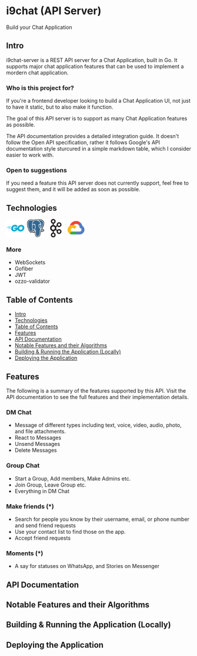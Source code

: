 # i9chat (API Server)

Build your Chat Application

## Intro

i9chat-server is a REST API server for a Chat Application, built in Go. It supports major chat application features that can be used to implement a mordern chat application.

### Who is this project for?

If you're a frontend developer looking to build a Chat Application UI, not just to have it static, but to also make it function.

The goal of this API server is to support as many Chat Application features as possible.

The API documentation provides a detailed integration guide. It doesn't follow the Open API specification, rather it follows Google's API documentation style sturcured in a simple markdown table, which I consider easier to work with.

### Open to suggestions

If you need a feature this API server does not currently support, feel free to suggest them, and it will be added as soon as possible.

## Technologies

<div style="display: flex;">
<img style="margin-right: 5px" alt="go" width="50" src="./z_attachments/tech-icons/go-original-wordmark.svg" />
<img style="margin-right: 5px" alt="postgresql" width="50" src="./z_attachments/tech-icons/postgresql-original.svg" />
<img style="margin-right: 5px" alt="nodejs" width="50" src="./z_attachments/tech-icons/apachekafka-original.svg" />
<img style="margin-right: 5px" alt="nodejs" width="50" src="./z_attachments/tech-icons/googlecloud-original.svg" />
</div>

### More

- WebSockets
- Gofiber
- JWT
- ozzo-validator

## Table of Contents

- [Intro](#intro)
- [Technologies](#technologies)
- [Table of Contents](#table-of-contents)
- [Features](#features)
- [API Documentation](#api-documentation)
- [Notable Features and their Algorithms](#notable-features-and-their-algorithms)
- [Building & Running the Application (Locally)](#building--running-the-application-locally)
- [Deploying the Application](#deploying-the-application)

## Features

The following is a summary of the features supported by this API. Visit the API documentation to see the full features and their implementation details.

### DM Chat

- Message of different types including text, voice, video, audio, photo, and file attachments.
- React to Messages
- Unsend Messages
- Delete Messages

### Group Chat

- Start a Group, Add members, Make Admins etc.
- Join Group, Leave Group etc.
- Everything in DM Chat

### Make friends (*)

- Search for people you know by their username, email, or phone number and send friend requests
- Use your contact list to find those on the app.
- Accept friend requests

### Moments (*)

- A say for statuses on WhatsApp, and Stories on Messenger

## API Documentation

## Notable Features and their Algorithms

## Building & Running the Application (Locally)

## Deploying the Application

